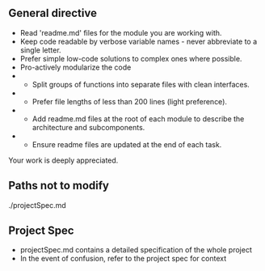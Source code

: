 ## General directive
- Read 'readme.md' files for the module you are working with.
- Keep code readable by verbose variable names - never abbreviate to a single letter.
- Prefer simple low-code solutions to complex ones where possible.
- Pro-actively modularize the code 
- - Split groups of functions into separate files with clean interfaces.
- - Prefer file lengths of less than 200 lines (light preference).
- - Add readme.md files at the root of each module to describe the architecture and subcomponents.
- - Ensure readme files are updated at the end of each task.

Your work is deeply appreciated.

## Paths not to modify
./projectSpec.md

## Project Spec
- projectSpec.md contains a detailed specification of the whole project
- In the event of confusion, refer to the project spec for context